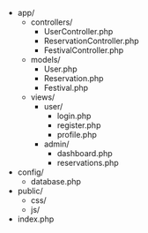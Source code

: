 - app/
  - controllers/
    - UserController.php
    - ReservationController.php
    - FestivalController.php
  - models/
    - User.php
    - Reservation.php
    - Festival.php
  - views/
    - user/
      - login.php
      - register.php
      - profile.php
    - admin/
      - dashboard.php
      - reservations.php
- config/
  - database.php
- public/
  - css/
  - js/
- index.php

